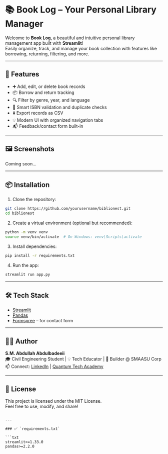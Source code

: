 # 
# 📚 Book Log – Your Personal Library Manager

Welcome to **Book Log**, a beautiful and intuitive personal library management app built with **Streamlit**!  
Easily organize, track, and manage your book collection with features like borrowing, returning, filtering, and more.

---

## 🎯 Features

- ➕ Add, edit, or delete book records
- 📦 Borrow and return tracking
- 🔍 Filter by genre, year, and language
- 🧠 Smart ISBN validation and duplicate checks
- ⬇️ Export records as CSV
- 💡 Modern UI with organized navigation tabs
- 📬 Feedback/contact form built-in

---

## 🖼️ Screenshots

Coming soon...

---

## 📦 Installation

1. Clone the repository:

```bash
git clone https://github.com/yourusername/biblionest.git
cd biblionest
```

2. Create a virtual environment (optional but recommended):

```bash
python -m venv venv
source venv/bin/activate  # On Windows: venv\Scripts\activate
```

3. Install dependencies:

```bash
pip install -r requirements.txt
```

4. Run the app:

```bash
streamlit run app.py
```

---

## 🛠️ Tech Stack

- [Streamlit](https://streamlit.io/)
- [Pandas](https://pandas.pydata.org/)
- [Formspree](https://formspree.io/) – for contact form

---

## 👨‍💻 Author

**S.M. Abdullah Abdulbadeeii**  
🎓 Civil Engineering Student | 💡 Tech Educator | 🔨 Builder @ SMAASU Corp  
📫 Connect: [LinkedIn](https://linkedin.com) | [Quantum Tech Academy](https://quantumtech.example.com)

---

## 📄 License

This project is licensed under the MIT License.  
Feel free to use, modify, and share!

```

---

### ✅ `requirements.txt`

```txt
streamlit>=1.33.0
pandas>=2.2.0
```
